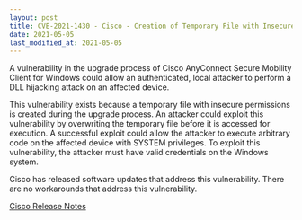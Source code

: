 ```yaml
---
layout: post
title: CVE-2021-1430 - Cisco - Creation of Temporary File with Insecure Permissions
date: 2021-05-05
last_modified_at: 2021-05-05
---
```


A vulnerability in the upgrade process of Cisco AnyConnect Secure Mobility Client for Windows could allow an authenticated, local attacker to perform a DLL hijacking attack on an affected device.

This vulnerability exists because a temporary file with insecure permissions is created during the upgrade process. An attacker could exploit this vulnerability by overwriting the temporary file before it is accessed for execution. A successful exploit could allow the attacker to execute arbitrary code on the affected device with SYSTEM privileges. To exploit this vulnerability, the attacker must have valid credentials on the Windows system.

Cisco has released software updates that address this vulnerability. There are no workarounds that address this vulnerability.

[Cisco Release Notes](https://tools.cisco.com/security/center/content/CiscoSecurityAdvisory/cisco-sa-anyconnect-code-exec-jR3tWTA6)